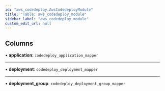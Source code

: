 ```yaml
---
id: "aws_codedeploy.AwsCodedeployModule"
title: "Table: aws_codedeploy_module"
sidebar_label: "aws_codedeploy_module"
custom_edit_url: null
---
```


## Columns

• **application**: `codedeploy_application_mapper`

___

• **deployment**: `codedeploy_deployment_mapper`

___

• **deployment\_group**: `codedeploy_deployment_group_mapper`

